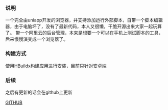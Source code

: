 ### 说明 
一个完全由uniapp开发的浏览器，并支持添加运行外部脚本，自带一个脚本编辑器，由于电脑坏了，没有了最新代码，本人又很懒，干脆开源出来大家一起玩算了。
 带一个阿里云的后台管理，本来是想要一个可以在手机上测试脚本的工具，后来慢慢演变成一个浏览器了。
 
### 构建方式
使用HBuildx构建应用进行安装，目前只针对安卓端

### 后续
之后有更新的话会在github上更新

[GITHUB](https://github.com/SHEE94/unibrowser)